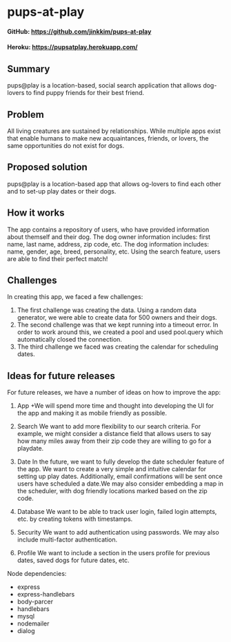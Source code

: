 # pups-at-play

#### GitHub:  https://github.com/jinkkim/pups-at-play
#### Heroku: https://pupsatplay.herokuapp.com/

## Summary

pups@play is a location-based, social search application that allows dog-lovers to find puppy friends for their best friend.


## Problem

All living creatures are sustained by relationships. While multiple apps exist that enable humans to make new acquaintances, friends, or lovers, the same opportunities do not exist for dogs.


## Proposed solution

pups@play is a location-based app that allows og-lovers to find each other and to set-up play dates or their dogs.


## How it works

The app contains a repository of users, who have provided information about themself and their dog. The dog owner information includes: first name, last name, address, zip code, etc. The dog information includes: name, gender, age, breed, personality, etc. Using the search feature, users are able to find their perfect match!


## Challenges

In creating this app, we faced a few challenges:
1. The first challenge was creating the data. Using a random data generator, we were able to create data for 500 owners and their dogs.
2. The second challenge was that we kept running into a timeout error. In order to work around this, we created a pool and used pool.query which automatically closed the connection.
3. The third challenge we faced was creating the calendar for scheduling dates.


## Ideas for future releases

For future releases, we have a number of ideas on how to improve the app:
1. App
+We will spend more time and thought into developing the UI for the app and making it as mobile friendly as possible.

2. Search
We want to add more flexibility to our search criteria. For example, we might consider a distance field that allows users to say how many miles away from their zip code they are willing to go for a playdate.

3. Date
In the future, we want to fully develop the date scheduler feature of the app. We want to create a very simple and intuitive calendar for setting up play dates. Additionally, email confirmations will be sent once users have scheduled a date.We may also consider embedding a map in the scheduler, with dog friendly locations marked based on the zip code.

4. Database
We want to be able to track user login, failed login attempts, etc. by creating tokens with timestamps.

5. Security
We want to add authentication using passwords. We may also include multi-factor authentication.

6. Profile
We want to include a section in the users profile for previous dates, saved dogs for future dates, etc.


Node dependencies:
* express
* express-handlebars
* body-parcer
* handlebars
* mysql
* nodemailer
* dialog
